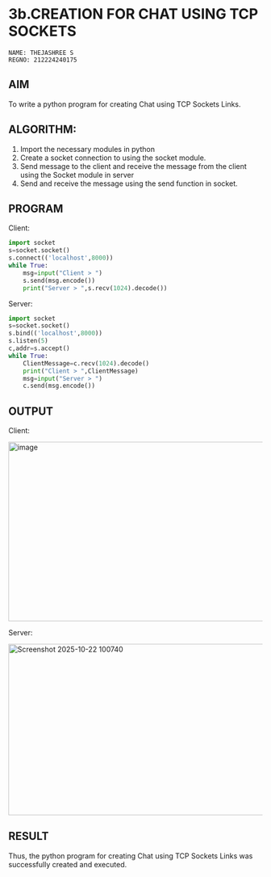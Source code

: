 # 3b.CREATION FOR CHAT USING TCP SOCKETS
```
NAME: THEJASHREE S
REGNO: 212224240175
```
## AIM
To write a python program for creating Chat using TCP Sockets Links.
## ALGORITHM:
1. Import the necessary modules in python
2. Create a socket connection to using the socket module.
3. Send message to the client and receive the message from the client using the Socket module in
 server
4. Send and receive the message using the send function in socket.
## PROGRAM
Client:
```python
import socket 
s=socket.socket() 
s.connect(('localhost',8000)) 
while True: 
    msg=input("Client > ") 
    s.send(msg.encode()) 
    print("Server > ",s.recv(1024).decode())
```
Server:
```python
import socket 
s=socket.socket() 
s.bind(('localhost',8000)) 
s.listen(5) 
c,addr=s.accept() 
while True: 
    ClientMessage=c.recv(1024).decode() 
    print("Client > ",ClientMessage) 
    msg=input("Server > ") 
    c.send(msg.encode())
```
## OUTPUT
Client:

<img width="752" height="355" alt="image" src="https://github.com/user-attachments/assets/6298fbeb-4574-4fb7-8d30-e77cbaa08ed7" />

Server:

<img width="738" height="339" alt="Screenshot 2025-10-22 100740" src="https://github.com/user-attachments/assets/b01ac416-b513-40a4-8f5f-0ab20ebdbec6" />


## RESULT
Thus, the python program for creating Chat using TCP Sockets Links was successfully 
created and executed.
